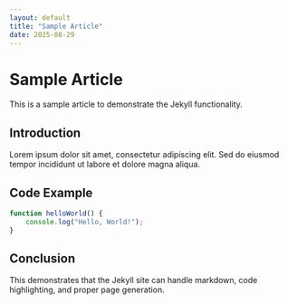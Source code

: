 ```yaml
---
layout: default
title: "Sample Article"
date: 2025-08-29
---
```


# Sample Article

This is a sample article to demonstrate the Jekyll functionality.

## Introduction

Lorem ipsum dolor sit amet, consectetur adipiscing elit. Sed do eiusmod tempor incididunt ut labore et dolore magna aliqua.

## Code Example

```javascript
function helloWorld() {
    console.log("Hello, World!");
}
```

## Conclusion

This demonstrates that the Jekyll site can handle markdown, code highlighting, and proper page generation.